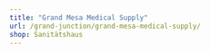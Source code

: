 ```yaml
---
title: "Grand Mesa Medical Supply"
url: /grand-junction/grand-mesa-medical-supply/
shop: Sanitätshaus
---
```


